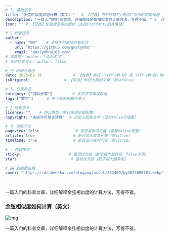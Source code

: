 ```yaml
---
# 🏷️ 基础信息
title: "余弦相似度如何计算（英文）"   # 【可选】用于导航栏/侧边栏显示的简短标题
description: "一篇入门的科普文章，详细解释余弦相似度的计算方法，写得不错。" # 【SEO优化】用于搜索引擎显示的描述
icon: "" # 【可选】标题旁显示的图标（支持iconfont/图片路径）

# 👤 作者信息
author: 
  - name: "GM"    # 支持字符串或对象形式
    url: "https://github.com/gmslymhn" 
    email: "gmslymhn@163.com"
# 或简写: author: "你的名字" 
# 关闭作者显示: author: false

# 🕒 时间与原创
date: 2025-02-19              # 【推荐】格式：YYYY-MM-DD 或 YYYY-MM-DD hh:mm:ss
isOriginal:               # 【可选】标记为原创文章（默认false）

# 🏷️ 分类标签
category: ["资料分享"]         # 支持字符串或数组
tag: ["数学"]      # 多个标签用数组表示

# 📜 版权信息
license: ""    # 协议类型（默认使用主题配置）
copyright: "未经许可禁止转载"  # 自定义版权文字（设为false可隐藏）

# 🔍 功能开关
pageview: false                # 是否显示浏览量（需要Waline配置）
article: true                 # 是否加入文章列表（默认true）
timeline: true                # 是否显示在时间线（默认true）

# ⭐ 内容推荐
sticky:                     # 置顶优先级（数字越大越靠前，false关闭）
star:                        # 星标优先级（数字越大越靠前）

# 🖼️ 封面图设置
cover: "https://cdn.beekka.com/blogimg/asset/202409/bg2024090701.webp"  # 文章卡片封面图（建议尺寸：1200×600）

---
```

一篇入门的科普文章，详细解释余弦相似度的计算方法，写得不错。
<!-- more -->

### [余弦相似度如何计算](https://tomhazledine.com/cosine-similarity/)（英文）

![img](https://cdn.beekka.com/blogimg/asset/202409/bg2024090701.webp)

一篇入门的科普文章，详细解释余弦相似度的计算方法，写得不错。